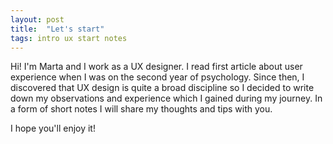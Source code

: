 ```yaml
---
layout: post
title:  "Let's start"
tags: intro ux start notes
---
```


Hi! I'm Marta and I work as a UX designer. I read first article about user experience when I was on the second year of psychology. Since then, I discovered that UX design is quite a broad discipline so I decided to write down my observations and experience which I gained during my journey. In a form of short notes I will share my thoughts and tips with you.

I hope you'll enjoy it!

